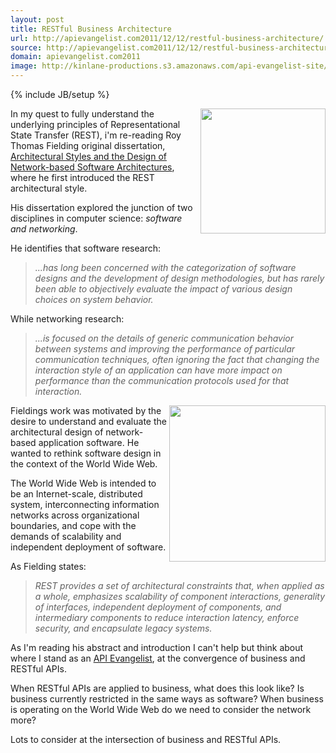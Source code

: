 ```yaml
---
layout: post
title: RESTful Business Architecture
url: http://apievangelist.com2011/12/12/restful-business-architecture/
source: http://apievangelist.com2011/12/12/restful-business-architecture/
domain: apievangelist.com2011
image: http://kinlane-productions.s3.amazonaws.com/api-evangelist-site/blog/blueprints.jpg
---
```

{% include JB/setup %}
<p><img src="http://kinlane-productions.s3.amazonaws.com/api-evangelist/blueprints.jpg" alt="" width="200" align="right" />In my quest to fully understand the underlying principles of Representational State Transfer (REST), i'm re-reading Roy Thomas Fielding original dissertation, <a title="Architectural Styles and the Design of Network-based Software Architecture" href="http://www.ics.uci.edu/~fielding/pubs/dissertation/top.htm">Architectural Styles and the Design of Network-based Software Architectures</a>, where he first introduced the REST architectural style.</p>
<p>His dissertation explored the junction of two disciplines in computer science: <em>software and networking</em>.</p>
<p>He identifies that software research:</p>
<blockquote><em>...has long been concerned with the categorization of software designs and the development of design methodologies, but has rarely been able to objectively evaluate the impact of various design choices on system behavior.</em></blockquote>
<p>While networking research:</p>
<blockquote><em>...is focused on the details of generic communication behavior between systems and improving the performance of particular communication techniques, often ignoring the fact that changing the interaction style of an application can have more impact on performance than the communication protocols used for that interaction.</em></blockquote>
<p><img src="http://kinlane-productions.s3.amazonaws.com/api-evangelist/parthenon.jpg" alt="" width="250" align="right" /> Fieldings work was motivated by the desire to understand and evaluate the architectural design of network-based application software.  He wanted to rethink software design in the context of the World Wide Web.</p>
<p>The World Wide Web is intended to be an Internet-scale, distributed system, interconnecting information networks across organizational boundaries, and cope with the demands of scalability and independent deployment of software.</p>
<p>As Fielding states:</p>
<blockquote><em>REST provides a set of architectural constraints that, when applied as a whole, emphasizes scalability of component interactions, generality of interfaces, independent deployment of components, and intermediary components to reduce interaction latency, enforce security, and encapsulate legacy systems.</em></blockquote>
<p>As I'm reading his abstract and introduction I can't help but think about where I stand as an <a title="API Evangelist" href="http://blog.apievangelist.com/2011/04/09/api-evangelism-vs-developer-evangelism/">API Evangelist</a>, at the convergence of business and RESTful APIs.</p>
<p>When RESTful APIs are applied to business, what does this look like?  Is business currently restricted in the same ways as software?  When business is operating on the World Wide Web do we need to consider the network more?</p>
<p>Lots to consider at the intersection of business and RESTful APIs.</p>
